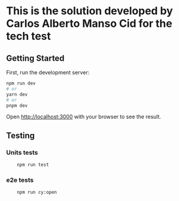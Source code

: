 # This is the solution developed by Carlos Alberto Manso Cid for the tech test
## Getting Started

First, run the development server:

```bash
npm run dev
# or
yarn dev
# or
pnpm dev
```

Open [http://localhost:3000](http://localhost:3000) with your browser to see the result.

## Testing
### Units tests

```bash
    npm run test
```
### e2e tests

```bash
    npm run cy:open
```
